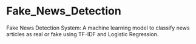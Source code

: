 # Fake_News_Detection
Fake News Detection System:  A machine learning model to classify news articles as real or fake using TF-IDF and Logistic Regression.
